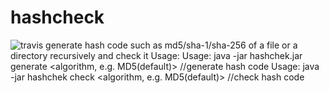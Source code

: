 # hashcheck
![travis](https://travis-ci.org/teagithub/hashcheck.svg?branch=master)
generate hash code such as md5/sha-1/sha-256 of a file or a directory recursively and check it
Usage:
Usage: java -jar hashchek.jar generate <directory path> <algorithm, e.g. MD5(default)> //generate hash code
Usage: java -jar hashchek check <directory path> <algorithm, e.g. MD5(default)> //check hash code